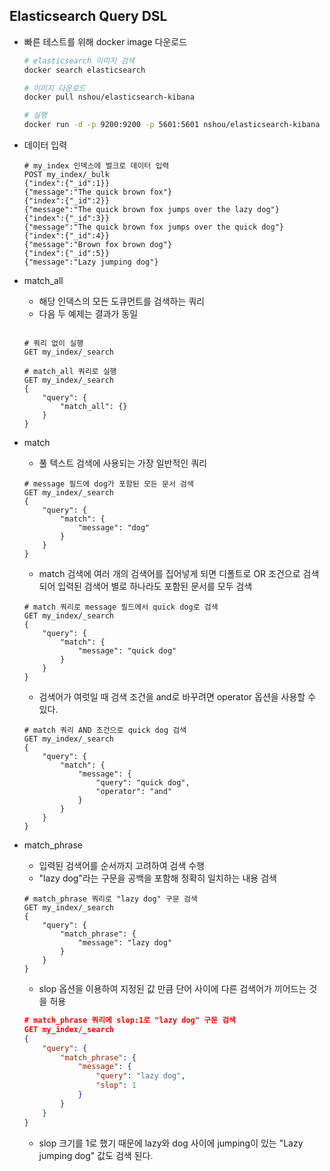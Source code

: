 ## Elasticsearch Query DSL

- 빠른 테스트를 위해 docker image 다운로드

    ```bash
    # elasticsearch 이미지 검색
    docker search elasticsearch

    # 이미지 다운로드
    docker pull nshou/elasticsearch-kibana

    # 실행
    docker run -d -p 9200:9200 -p 5601:5601 nshou/elasticsearch-kibana
    ```

- 데이터 입력

    ```
    # my_index 인덱스에 벌크로 데이터 입력
    POST my_index/_bulk
    {"index":{"_id":1}}
    {"message":"The quick brown fox"}
    {"index":{"_id":2}}
    {"message":"The quick brown fox jumps over the lazy dog"}
    {"index":{"_id":3}}
    {"message":"The quick brown fox jumps over the quick dog"}
    {"index":{"_id":4}}
    {"message":"Brown fox brown dog"}
    {"index":{"_id":5}}
    {"message":"Lazy jumping dog"}
    ```

- match_all
    - 해당 인덱스의 모든 도큐먼트를 검색하는 쿼리
    - 다음 두 예제는 결과가 동일

    ```

    # 쿼리 없이 실행
    GET my_index/_search

    # match_all 쿼리로 실행
    GET my_index/_search
    {
    	"query": {
    		"match_all": {}
    	}
    }
    ```

- match
    - 풀 텍스트 검색에 사용되는 가장 일반적인 쿼리

    ```
    # message 필드에 dog가 포함된 모든 문서 검색
    GET my_index/_search
    {
    	"query": {
    		"match": {
    			"message": "dog"
    		}
    	}
    }
    ```

    - match 검색에 여러 개의 검색어를 집어넣게 되면 디폴트로 OR 조건으로 검색되어 입력된 검색어 별로 하나라도 포함된 문서를 모두 검색

    ```
    # match 쿼리로 message 필드에서 quick dog로 검색
    GET my_index/_search
    {
    	"query": {
    		"match": {
    			"message": "quick dog"
    		}
    	}
    }
    ```

    - 검색어가 여럿일 때 검색 조건을 and로 바꾸려면 operator 옵션을 사용할 수 있다.

    ```
    # match 쿼리 AND 조건으로 quick dog 검색
    GET my_index/_search
    {
    	"query": {
    		"match": {
    			"message": {
    				"query": "quick dog",
    				"operator": "and"
    			}
    		}
    	}
    }
    ```

- match_phrase
    - 입력된 검색어를 순서까지 고려하여 검색 수행
    - "lazy dog"라는 구문을 공백을 포함해 정확히 일치하는 내용 검색

    ```
    # match_phrase 쿼리로 "lazy dog" 구문 검색
    GET my_index/_search
    {
    	"query": {
    		"match_phrase": {
    			"message": "lazy dog"
    		}
    	}
    }
    ```

    - slop 옵션을 이용하여 지정된 값 만큼 단어 사이에 다른 검색어가 끼어드는 것을 허용

    ```json
    # match_phrase 쿼리에 slop:1로 "lazy dog" 구문 검색
    GET my_index/_search
    {
    	"query": {
    		"match_phrase": {
    			"message": {
    				"query": "lazy dog",
    				"slop": 1
    			}
    		}
    	}
    }
    ```

    - slop 크기를 1로 했기 때문에 lazy와 dog 사이에 jumping이 있는 "Lazy jumping dog" 값도 검색 된다.